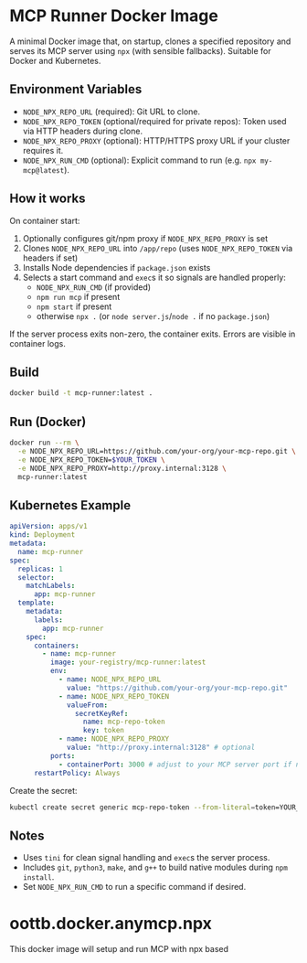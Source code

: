 # MCP Runner Docker Image

A minimal Docker image that, on startup, clones a specified repository and serves its MCP server using `npx` (with sensible fallbacks). Suitable for Docker and Kubernetes.

## Environment Variables

- `NODE_NPX_REPO_URL` (required): Git URL to clone.
- `NODE_NPX_REPO_TOKEN` (optional/required for private repos): Token used via HTTP headers during clone.
- `NODE_NPX_REPO_PROXY` (optional): HTTP/HTTPS proxy URL if your cluster requires it.
- `NODE_NPX_RUN_CMD` (optional): Explicit command to run (e.g. `npx my-mcp@latest`).

## How it works

On container start:
1. Optionally configures git/npm proxy if `NODE_NPX_REPO_PROXY` is set
2. Clones `NODE_NPX_REPO_URL` into `/app/repo` (uses `NODE_NPX_REPO_TOKEN` via headers if set)
3. Installs Node dependencies if `package.json` exists
4. Selects a start command and `exec`s it so signals are handled properly:
   - `NODE_NPX_RUN_CMD` (if provided)
   - `npm run mcp` if present
   - `npm start` if present
   - otherwise `npx .` (or `node server.js`/`node .` if no `package.json`)

If the server process exits non-zero, the container exits. Errors are visible in container logs.

## Build

```bash
docker build -t mcp-runner:latest .
```

## Run (Docker)

```bash
docker run --rm \
  -e NODE_NPX_REPO_URL=https://github.com/your-org/your-mcp-repo.git \
  -e NODE_NPX_REPO_TOKEN=$YOUR_TOKEN \
  -e NODE_NPX_REPO_PROXY=http://proxy.internal:3128 \
  mcp-runner:latest
```

## Kubernetes Example

```yaml
apiVersion: apps/v1
kind: Deployment
metadata:
  name: mcp-runner
spec:
  replicas: 1
  selector:
    matchLabels:
      app: mcp-runner
  template:
    metadata:
      labels:
        app: mcp-runner
    spec:
      containers:
        - name: mcp-runner
          image: your-registry/mcp-runner:latest
          env:
            - name: NODE_NPX_REPO_URL
              value: "https://github.com/your-org/your-mcp-repo.git"
            - name: NODE_NPX_REPO_TOKEN
              valueFrom:
                secretKeyRef:
                  name: mcp-repo-token
                  key: token
            - name: NODE_NPX_REPO_PROXY
              value: "http://proxy.internal:3128" # optional
          ports:
            - containerPort: 3000 # adjust to your MCP server port if needed
      restartPolicy: Always
```

Create the secret:

```bash
kubectl create secret generic mcp-repo-token --from-literal=token=YOUR_TOKEN
```

## Notes

- Uses `tini` for clean signal handling and `exec`s the server process.
- Includes `git`, `python3`, `make`, and `g++` to build native modules during `npm install`.
- Set `NODE_NPX_RUN_CMD` to run a specific command if desired.

# oottb.docker.anymcp.npx
This docker image will setup and run MCP with npx based
